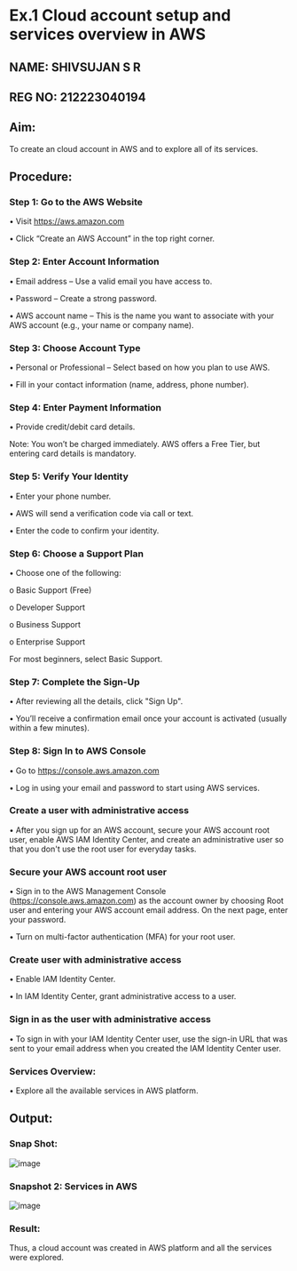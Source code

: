  # Ex.1 Cloud account setup and services overview in AWS
## NAME: SHIVSUJAN S R
## REG NO: 212223040194


## Aim:
   To create an cloud account in AWS and to explore all of its services. 
## Procedure:
### Step 1: Go to the AWS Website
 •	Visit https://aws.amazon.com
 
 •	Click “Create an AWS Account” in the top right corner.
### Step 2: Enter Account Information
•	Email address – Use a valid email you have access to.

•	Password – Create a strong password.

•	AWS account name – This is the name you want to associate with your AWS account (e.g., your name or company name).
### Step 3: Choose Account Type
•	Personal or Professional – Select based on how you plan to use AWS.

•	Fill in your contact information (name, address, phone number).
### Step 4: Enter Payment Information
•	Provide credit/debit card details.

Note: You won’t be charged immediately. AWS offers a Free Tier, but entering card details is mandatory.
### Step 5: Verify Your Identity
•	Enter your phone number.

•	AWS will send a verification code via call or text.

•	Enter the code to confirm your identity.
### Step 6: Choose a Support Plan
•	Choose one of the following:

o	Basic Support (Free)

o	Developer Support

o	Business Support

o	Enterprise Support

For most beginners, select Basic Support.
### Step 7: Complete the Sign-Up
•	After reviewing all the details, click "Sign Up".

•	You’ll receive a confirmation email once your account is activated (usually within a few minutes).
### Step 8: Sign In to AWS Console
•	Go to https://console.aws.amazon.com

•	Log in using your email and password to start using AWS services.

### Create a user with administrative access
•	After you sign up for an AWS account, secure your AWS account root user, enable AWS IAM Identity Center, and create an administrative user so that you don't use the root user for everyday tasks.
### Secure your AWS account root user
•	Sign in to the AWS Management Console (https://console.aws.amazon.com) as the account owner by choosing Root user and entering your AWS account email address. On the next page, enter your password.

•	Turn on multi-factor authentication (MFA) for your root user.
### Create user with administrative access
•	Enable IAM Identity Center.

•	In IAM Identity Center, grant administrative access to a user.
### Sign in as the user with administrative access
•	To sign in with your IAM Identity Center user, use the sign-in URL that was sent to your email address when you created the IAM Identity Center user.
### Services Overview:
•	Explore all the available services in AWS platform.






## Output:
### Snap Shot:
 
   ![image](https://github.com/user-attachments/assets/c86a882e-4fad-4305-aa8b-f4b416bf47bc)

### Snapshot 2: Services in AWS


![image](https://github.com/user-attachments/assets/c947827c-0ba2-4af5-840a-545fb79ff98b)
### Result:
Thus, a cloud account was created in AWS platform and all the services were explored.
